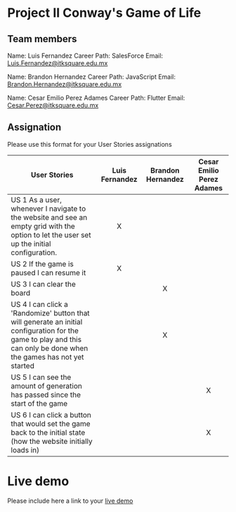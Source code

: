 # Project II Conway's Game of Life
## Team members

Name: Luis Fernandez
Career Path: SalesForce
Email: Luis.Fernandez@itksquare.edu.mx

Name: Brandon Hernandez
Career Path: JavaScript
Email: Brandon.Hernandez@itksquare.edu.mx

Name: Cesar Emilio Perez Adames
Career Path: Flutter
Email: Cesar.Perez@itksquare.edu.mx



## Assignation 

Please use this format for your User Stories assignations

| User Stories     | Luis Fernandez | Brandon Hernandez | Cesar Emilio Perez Adames |
| ---------------- | :------------: | :---------------: | :---------: |
| US 1  As a user, whenever I navigate to the website and see an empty grid with the option to let the user set up the initial configuration.              |        X       |                   |             |
| US 2 If the game is paused I can resume it                |        X       |                   |             |
| US 3 I can clear the board               |                |                 X |             |
| US 4 I can click a 'Randomize' button that will generate an initial configuration for the game to play and this can only be done when the games has not yet started               |                |                 X |             |
| US 5 I can see the amount of generation has passed since the start of the game               |                |                   |           X |
| US 6 I can click a button that would set the game back to the initial state (how the website initially loads in)              |                |                   |           X |



# Live demo

Please include here a link to your [live demo](https://luisfernandez-ksquare.github.io/project2_conway/)

